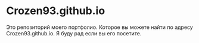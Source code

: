 # Crozen93.github.io
Это репозиторий моего портфолио. Которое вы можете найти по адресу Crozen93.github.io. Я буду рад если вы его посетите.
